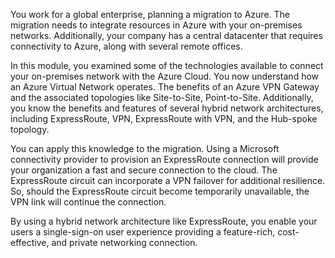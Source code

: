 You work for a global enterprise, planning a migration to Azure. The migration needs to integrate resources in Azure with your on-premises networks. Additionally, your company has a central datacenter that requires connectivity to Azure, along with several remote offices.

In this module, you examined some of the technologies available to connect your on-premises network with the Azure Cloud. You now understand how an Azure Virtual Network operates. The benefits of an Azure VPN Gateway and the associated topologies like Site-to-Site, Point-to-Site. Additionally, you know the benefits and features of several hybrid network architectures, including ExpressRoute, VPN, ExpressRoute with VPN, and the Hub-spoke topology.

You can apply this knowledge to the migration. Using a Microsoft connectivity provider to provision an ExpressRoute connection will provide your organization a fast and secure connection to the cloud. The ExpressRoute circuit can incorporate a VPN failover for additional resilience. So, should the ExpressRoute circuit become temporarily unavailable, the VPN link will continue the connection.

By using a hybrid network architecture like ExpressRoute, you enable your users a single-sign-on user experience providing a feature-rich, cost-effective, and private networking connection.
